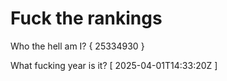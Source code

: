# Fuck the rankings

Who the hell am I?
{ 25334930 }

What fucking year is it?
[ 2025-04-01T14:33:20Z ]
